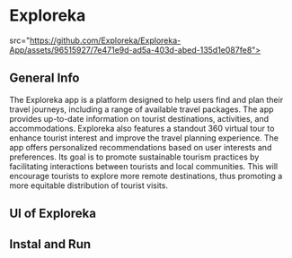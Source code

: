 # Exploreka
src="https://github.com/Exploreka/Exploreka-App/assets/96515927/7e471e9d-ad5a-403d-abed-135d1e087fe8">

## General Info
The Exploreka app is a platform designed to help users find and plan their travel journeys, including a range of available travel packages. The app provides up-to-date information on tourist destinations, activities, and accommodations. Exploreka also features a standout 360 virtual tour to enhance tourist interest and improve the travel planning experience. The app offers personalized recommendations based on user interests and preferences. Its goal is to promote sustainable tourism practices by facilitating interactions between tourists and local communities. This will encourage tourists to explore more remote destinations, thus promoting a more equitable distribution of tourist visits.

## UI of Exploreka

## Instal and Run


